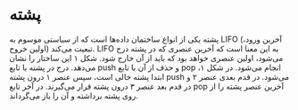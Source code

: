# پشته

پشته یکی از انواع ساختمان داده‌ها است که از سیاستی موسوم به LIFO \(آخرین ورود، اولین خروج\) تبعیت می‌کند. LIFO به این معنا است که آخرین عنصری که در پشته درج می‌شود، اولین عنصری خواهد بود که باید از آن خارج شود. شکل ۱ این ساختار را نشان می‌دهد. درج در پشته با تابع push و حذف از آن با تابع pop انجام می‌شود. در شکل ۱، ابتدا پشته خالی است، سپس عنصر ۱ درون پشته push می‌شود. در قدم بعدی عنصر ۲ و در قدم بعد عنصر ۳ درون پشته قرار می‌گیرند. در آخر تابع pop آخرین عنصر پشته را از روی پشته برداشته و آن را باز می‌گرداند.